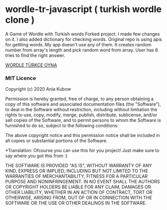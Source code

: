 # wordle-tr-javascript ( turkish wordle clone )
A Game of Wordle with Turkish words
Forked project.
I made few changes on it. 
I also added dictionary for checking words. Original repo is using apis for 
gettting words. My app doesn't use any of them.
It creates random number from array's length and pick random word from array.
User has 6 tries to find the right answer.

[WORDLE TÜRKÇE OYNA](https://turkcewordle.netlify.app/)

### MIT Licence

Copyright (c) 2020 Ania Kubow

Permission is hereby granted, free of charge, to any person obtaining a copy of this software and associated documentation files (the "Software"), to deal in the Software without restriction, including without limitation the rights to use, copy, modify, merge, publish, distribute, sublicense, and/or sell copies of the Software, and to permit persons to whom the Software is furnished to do so, subject to the following conditions:

The above copyright notice and this permission notice shall be included in all copies or substantial portions of the Software.

*Translation: Ofcourse you can use this for you project! Just make sure to say where you got this from :)

THE SOFTWARE IS PROVIDED "AS IS", WITHOUT WARRANTY OF ANY KIND, EXPRESS OR IMPLIED, INCLUDING BUT NOT LIMITED TO THE WARRANTIES OF MERCHANTABILITY, FITNESS FOR A PARTICULAR PURPOSE AND NONINFRINGEMENT. IN NO EVENT SHALL THE AUTHORS OR COPYRIGHT HOLDERS BE LIABLE FOR ANY CLAIM, DAMAGES OR OTHER LIABILITY, WHETHER IN AN ACTION OF CONTRACT, TORT OR OTHERWISE, ARISING FROM, OUT OF OR IN CONNECTION WITH THE SOFTWARE OR THE USE OR OTHER DEALINGS IN THE SOFTWARE.



